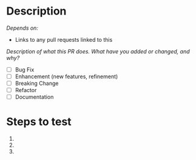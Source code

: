 # Description

*Depends on:*
- Links to any pull requests linked to this

_Description of what this PR does. What have you added or changed, and why?_

- [ ] Bug Fix
- [ ] Enhancement (new features, refinement)
- [ ] Breaking Change
- [ ] Refactor
- [ ] Documentation

# Steps to test
1.
2.
3.
